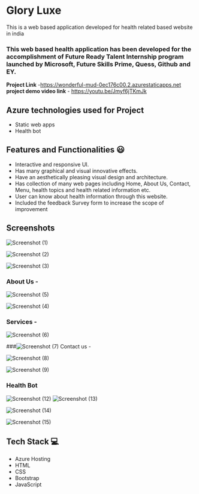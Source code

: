 # Glory Luxe

This is a web based application developed for health related based website in india

### This web based health application has been developed for the accomplishment of Future Ready Talent Internship program launched by Microsoft, Future Skills Prime, Quess, Github and EY.


**Project Link** -https://wonderful-mud-0ec176c00.2.azurestaticapps.net
**project demo video link** - https://youtu.be/Jmyf6jTKmJk

## Azure technologies used for Project

- Static web apps
- Health bot

## Features and Functionalities 😃

- Interactive and responsive UI.
- Has many graphical and visual innovative effects.
- Have an aesthetically pleasing visual design and architecture.
- Has collection of many web pages including Home, About Us, Contact, Menu, health topics and health related information etc.
- User can know about health information through this website.
- Included the feedback Survey form to increase the scope of improvement 

## Screenshots
![Screenshot (1)](https://user-images.githubusercontent.com/119282886/204714951-5eda01b4-e39f-46ea-a066-c3f6303c0174.png)



![Screenshot (2)](https://user-images.githubusercontent.com/119282886/204714962-b5942345-e17d-477a-aee4-635cfe503f5a.png)

   
![Screenshot (3)](https://user-images.githubusercontent.com/119282886/204714969-336223c4-ec06-4cbc-a0c6-1c42a9e8595a.png)

### About Us -

![Screenshot (5)](https://user-images.githubusercontent.com/119282886/204715001-b7c723f5-ec2f-4007-9f2d-1eeb2d4925bf.png)

![Screenshot (4)](https://user-images.githubusercontent.com/119282886/204714981-2241617e-82af-49e2-abd1-a54079ce9dd2.png)

### Services -


![Screenshot (6)](https://user-images.githubusercontent.com/119282886/204715019-9082c9bc-3b30-4727-9608-bfd4de04c940.png)

###![Screenshot (7)](https://user-images.githubusercontent.com/119282886/204715027-5886d6b7-812b-4e11-a9a7-6efbe758f766.png)
 Contact us -


![Screenshot (8)](https://user-images.githubusercontent.com/119282886/204715040-71bbc878-c1a6-4b55-a21a-b0c181693f7f.png)


![Screenshot (9)](https://user-images.githubusercontent.com/119282886/204715053-22f09b12-215f-420d-8398-2a5fb4d71c9a.png)

### Health Bot

![Screenshot (12)](https://user-images.githubusercontent.com/119282886/210046208-c24c935f-1a5c-4a20-8a5e-ff9d8a1ce4eb.png)
![Screenshot (13)](https://user-images.githubusercontent.com/119282886/210046212-50aba339-8f9e-41ef-a430-d177c6fa3975.png)

![Screenshot (14)](https://user-images.githubusercontent.com/119282886/210046220-e5e7d597-1dea-40ba-a1b0-428d1c786cc0.png)

![Screenshot (15)](https://user-images.githubusercontent.com/119282886/210046224-236de929-919d-41cc-8026-49acfd6c8164.png)

## Tech Stack 💻

- Azure Hosting
- HTML
- CSS
- Bootstrap
- JavaScript
